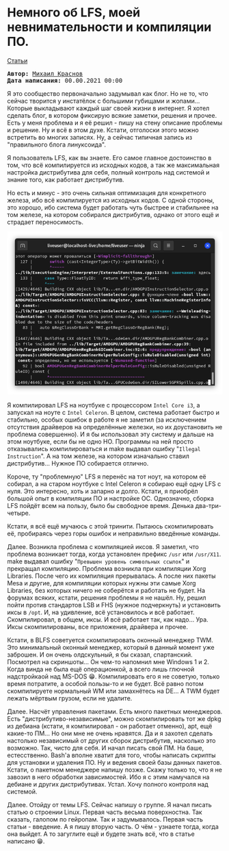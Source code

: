 # Немного об LFS, моей невнимательности и компиляции ПО.

[Статьи](../stats.md)

<pre>
<strong>Автор:</strong> <a href="/LinuxSovet/Group/authors.d/Linuxoid85.html">Михаил Краснов</a>
<strong>Дата написания:</strong> 00.00.2021 00:00
</pre>

Я это сообщество первоначально задумывал как блог. Но не то, что сейчас творится у инстатёлок с большими губищами и жопами... Которые выкладывают каждый шаг своей жизни в интернет. Я хотел сделать блог, в котором фиксирую всякие заметки, решения и прочее. Есть у меня проблема и я её решил - пишу на стену описание проблемы и решение. Ну и всё в этом духе. Кстати, отголоски этого можно встретить во многих записях. Ну, а сейчас типичная запись из "правильного блога линуксоида".

Я пользователь LFS, как вы знаете. Его самое главное достоинство в том, что всё компилируется из исходных кодов, а так же максимальная настройка дистрибутива для себя, полный контроль над системой и знание того, как работает дистрибутив.

Но есть и минус - это очень сильная оптимизация для конкретного железа, ибо всё компилируется из исходных кодов. С одной стороны, это хорошо, ибо система будет работать чуть быстрее и стабильнее на том железе, на котором собирался дистрибутив, однако от этого ещё и страдает переносимость.

![png1](png/png1.png)

Я компилировал LFS на ноутбуке с процессором `Intel Core i3`, а запускал на ноуте с `Intel Celeron`. В целом, система работает быстро и стабильно, особых ошибок в работе я не заметил (за исключением отсутствия драйверов на определённые железки, но их доустановить не проблема совершенно). И я бы использовал эту систему и дальше на этом ноутбуке, если бы не одно НО. Программы на ней просто отказывались компилироваться и make выдавал ошибку "`Illegal Instruction`". А на том железе, на котором изначально ставил дистрибутив... Нужное ПО собирается отлично.

Короче, ту "проблемную" LFS я перенёс на тот ноут, на котором её собирал, а на старом ноутбуке с Intel Celeron я собираю ещё одну LFS с нуля. Это интересно, хоть и запарно и долго. Кстати, я приобрёл большой опыт в компиляции ПО и настройке ОС. Однозначно, сборка LFS пойдёт всем на пользу, было бы свободное время. Денька два-три-четыре.

Кстати, я всё ещё мучаюсь с этой тринити. Пытаюсь скомпилировать её, пробираясь через горы ошибок и неправильно введённые команды.

Далее. Возникла проблема с компиляцией иксов. Я заметил, что проблема возникает тогда, когда установлен префикс `/usr` или `/usr/X11`. make выдавал ошибку "`Превышен уровень символьных ссылок`" и прекращал компиляцию. Проблема возникла при компиляции Xorg Libraries. После чего их компиляция прерывалась. А после них пакеты Mesa и другие, для компиляции которых нужны эти самые Xorg Libraries, без которых ничего не соберётся и работать не будет. На форумах всяких, кстати, решения проблемы я не нашёл. Ну, решил пойти против стандартов LSB и FHS (нужное подчеркнуть) и установить иксы в `/opt`. И, на удивление, всё установилось и всё работает. Скомпилировал, в общем, иксы. И всё работает так, как надо... Ура. Иксы скомпилированы, все приложения, драйвера и прочее.

Кстати, в BLFS советуется скомпилировать оконный менеджер TWM. Это минимальный оконный менеджер, который в данный момент уже заброшен. И он очень олдскульный, я бы сказал, спартанский. Посмотрел на скриншоты... Он чем-то напомнил мне Windows 1 и 2. Когда винда не была ещё операционкой, а всего лишь глючной надстройкаой над MS-DOS 😁.
Компилировать его я не советую, только время потратите, а особой пользы-то и не будет. Всё равно потом скомпилируете нормальный WM или замахнётесь на DE... А TWM будет лежать мёртвым грузом, если не удалите.

Далее. Насчёт управления пакетами. Есть много пакетных менеджеров. Есть "дистрибутиво-независимые", можно скомпилировать тот же dpkg из дебиана (кстати, я компилировал - он работает отменно), apt, ещё какие-то ПМ... Но они мне не очень нравятся. Да и я захотел сделать настолько независимый от других сборок дистрибутив, насколько это возможно. Так, чисто для себя. И начал писать свой ПМ. На баше, естесственно. Bash'a вполне хватит для того, чтобы написать скрипты для установки и удаления ПО. Ну и ведения своей базы данных пакетов. Кстати, о пакетном менеджере напишу позже. Скажу только то, что я не завозил в него обработки зависимостей. Ибо я с этим намучался на дебиане и других дистрибутивах. Устал. Хочу полного контроля над системой.

Далее. Отойду от темы LFS. Сейчас напишу о группе. Я начал писать статью о строении Linux. Первая часть весьма поверхностна. Так сказать, галопом по гейропам. Так и задумывалось. Первая часть статьи - введение. А я пишу вторую часть. О чём - узнаете тогда, когда она выйдет. А то загуглите ещё и будете знать всё, что в статье написано 😁.
